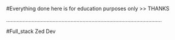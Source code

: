 #Everything done here is for education purposes only  >> THANKS

........................................................................................................

#Full_stack Zed Dev
